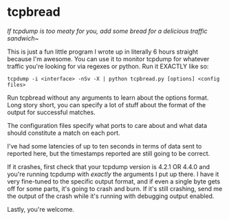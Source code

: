 tcpbread
========

*If tcpdump is too meaty for you, add some bread for a delicious traffic sandwich~*

This is just a fun little program I wrote up in literally 6 hours straight 
because I'm awesome. You can use it to monitor tcpdump for whatever traffic 
you're looking for via regexes or python. Run it EXACTLY like so:

`tcpdump -i <interface> -nSv -X | python tcpbread.py [options] <config files>`

Run tcpbread without any arguments to learn about the options format. Long 
story short, you can specify a lot of stuff about the format of the output 
for successful matches.

The configuration files specify what ports to care about and what data should
constitute a match on each port.

I've had some latencies of up to ten seconds in terms of data sent to reported 
here, but the timestamps reported are still going to be correct.

If it crashes, first check that your tcpdump version is 4.2.1 OR 4.4.0 and 
you're running tcpdump with *exactly* the arguments I put up there. I have it 
very fine-tuned to the specific output format, and if even a single byte gets 
off for some parts, it's going to crash and burn. If it's still crashing, send 
me the output of the crash while it's running with debugging output enabled.

Lastly, you're welcome.
